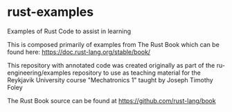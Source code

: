 # rust-examples
Examples of Rust Code to assist in learning

This is composed primarily of examples from The Rust Book which can be found here: https://doc.rust-lang.org/stable/book/

This repository with annotated code was created originally as part of the ru-engineering/examples repository to use as teaching material for the Reykjavik University course "Mechatronics 1" taught by Joseph Timothy Foley <foley AT RU dot is>

The Rust Book source can be found at
https://github.com/rust-lang/book